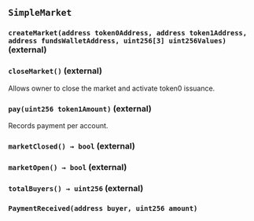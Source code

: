 ## `SimpleMarket`






### `createMarket(address token0Address, address token1Address, address fundsWalletAddress, uint256[3] uint256Values)` (external)





### `closeMarket()` (external)



Allows owner to close the market and activate token0 issuance.

### `pay(uint256 token1Amount)` (external)

Records payment per account.



### `marketClosed() → bool` (external)





### `marketOpen() → bool` (external)





### `totalBuyers() → uint256` (external)






### `PaymentReceived(address buyer, uint256 amount)`





